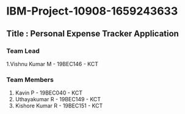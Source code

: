 # IBM-Project-10908-1659243633
## Title : Personal Expense Tracker Application <br/>
### Team Lead <br/>
1.Vishnu Kumar M  -  19BEC146  -  KCT
### Team Members
1. Kavin P  -  19BEC040  -  KCT
2. Uthayakumar R  -  19BEC149  -  KCT
3. Kishore Kumar R  -  19BEC151  -  KCT
               

